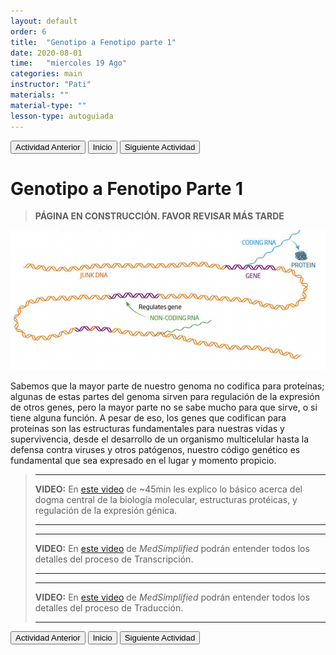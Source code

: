 ```yaml
---
layout: default
order: 6
title:  "Genotipo a Fenotipo parte 1"
date: 2020-08-01
time:   "miercoles 19 Ago"
categories: main
instructor: "Pati"
materials: ""
material-type: ""
lesson-type: autoguiada
---
```


<a href="https://pesalerno.github.io/genetica-ago-2020/main/2020/08/01/5_proyectos-1.html"><button>Actividad Anterior</button></a>		<a href="https://pesalerno.github.io/genetica-ago-2020/"><button>Inicio</button></a>    <a href="https://pesalerno.github.io/genetica-ago-2020/main/2020/06/08/7_geno-feno-2.html"><button>Siguiente Actividad</button></a>

# Genotipo a Fenotipo Parte 1

>**PÁGINA EN CONSTRUCCIÓN. FAVOR REVISAR MÁS TARDE**

![](https://github.com/pesalerno/genetica-ago-2020/blob/master/files/junk.png?raw=true)<br>



Sabemos que la mayor parte de nuestro genoma no codifica para proteínas; algunas de estas partes del genoma sirven para regulación de la expresión de otros genes, pero la mayor parte no se sabe mucho para que sirve, o si tiene alguna función. A pesar de eso, los genes que codifican para proteínas son las estructuras fundamentales para nuestras vidas y supervivencia, desde el desarrollo de un organismo multicelular hasta la defensa contra viruses y otros patógenos, nuestro código genético es fundamental que sea expresado en el lugar y momento propicio. 




>---------------------
> **VIDEO:** En [este video](https://www.loom.com/share/f1a74e07f9ad432295981f1794485303) de ~45min les explico lo básico acerca del dogma central de la biología molecular, estructuras protéicas, y regulación de la expresión génica. 
> 
> ----------------------
>
>-------------------
>**VIDEO:** En [este video](https://www.youtube.com/watch?v=DKgJPhvCDU8) de *MedSimplified* podrán entender todos los detalles del proceso de Transcripción. 
>
>--------------------------
>-------------------
>**VIDEO:** En [este video](https://www.youtube.com/watch?v=QcBYTA7uVXk) de *MedSimplified* podrán entender todos los detalles del proceso de Traducción. 
>
>--------------------------




<a href="https://pesalerno.github.io/genetica-ago-2020/main/2020/08/01/5_proyectos-1.html"><button>Actividad Anterior</button></a>		<a href="https://pesalerno.github.io/genetica-ago-2020/"><button>Inicio</button></a>    <a href="https://pesalerno.github.io/genetica-ago-2020/main/2020/06/08/7_geno-feno-2.html"><button>Siguiente Actividad</button></a>

